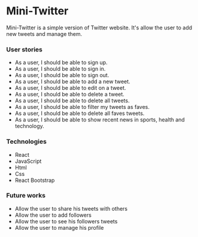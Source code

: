 # Mini-Twitter
Mini-Twitter is a simple version of Twitter website.  It's allow the user to add new tweets and manage them. 

### User stories
- As a user, I should be able to sign up.
- As a user, I should be able to sign in.
- As a user, I should be able to sign out.
- As a user, I should be able to add a new tweet.
- As a user, I should be able to edit on a tweet.
- As a user, I should be able to delete a tweet.
- As a user, I should be able to delete all tweets.
- As a user, I should be able to filter my tweets as faves.
- As a user, I should be able to delete all faves tweets.
- As a user, I should be able to show recent news in sports, health and technology.

### Technologies
- React
- JavaScript 
- Html
- Css
- React Bootstrap

### Future works
- Allow the user to share his tweets with others
- Allow the user to add followers
- Allow the user to see his followers tweets
- Allow the user to manage his profile 




